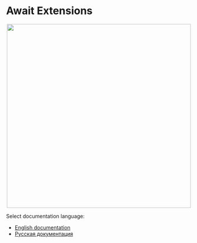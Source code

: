 # Await Extensions
<p align="center"><img src="https://user-images.githubusercontent.com/5365111/155132272-fb152646-182f-499f-a64e-ab0195eb458b.png" width="500"><p/>

Select documentation language:
* <a href="https://github.com/KurbanismailovZaur/AwaitExtensions/blob/master/Docs/README_EN.md">English documentation</a>
* <a href="https://github.com/KurbanismailovZaur/AwaitExtensions/blob/master/Docs/README_RU.md">Русская документация</a>
